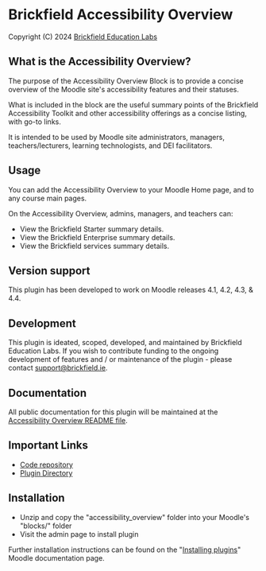 # Brickfield Accessibility Overview #
Copyright (C) 2024 [Brickfield Education Labs](https://www.brickfield.ie/)

## What is the Accessibility Overview? ##
The purpose of the Accessibility Overview Block is to provide a concise overview of the Moodle site's accessibility features and their statuses.

What is included in the block are the useful summary points of the Brickfield Accessibility Toolkit and other accessibility offerings as a concise listing, with go-to links.

It is intended to be used by Moodle site administrators, managers, teachers/lecturers, learning technologists, and DEI facilitators.

## Usage ##
You can add the Accessibility Overview to your Moodle Home page, and to any course main pages.

On the Accessibility Overview, admins, managers, and teachers can:
* View the Brickfield Starter summary details.
* View the Brickfield Enterprise summary details.
* View the Brickfield services summary details.

## Version support ##
This plugin has been developed to work on Moodle releases 4.1, 4.2, 4.3, & 4.4.

## Development ##
This plugin is ideated, scoped, developed, and maintained by Brickfield Education Labs.
If you wish to contribute funding to the ongoing development of features and / or maintenance of the plugin - please contact [support@brickfield.ie](mailto:support@brickfield.ie).

## Documentation ##
All public documentation for this plugin will be maintained at the [Accessibility Overview README file](https://github.com/brickfield/moodle-block_accessibility_overview/blob/main/README.md).

## Important Links ##
* [Code repository](https://github.com/brickfield/moodle-gradereport_rubrics)
* [Plugin Directory](https://moodle.org/plugins/gradereport_rubrics)

## Installation ##
* Unzip and copy the "accessibility_overview" folder into your Moodle's "blocks/" folder
* Visit the admin page to install plugin

Further installation instructions can be found on the
"[Installing plugins](http://docs.moodle.org/en/Installing_contributed_modules_or_plugins)" Moodle documentation page.
